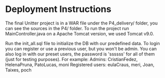 # Deployment Instructions
The final Unitter project is in a WAR file under the P4_delivery/ folder, you can see the sources in the P4/ folder.
To run the project run MainController.java on a Apache Tomcat version, we
used Tomcat v9.0.

Run the init_all.sql file to initialize the DB with our predefined data.
To login you can register or use a previous user, but you won't be admin.
You can also log in with our preset users, the password is 'ssssss' for all
of them (just for testing purposes).
For example:
Admins: CristianFedez, HelenaPruna, PatoLucas, moni
Registered users: eulaCraus, meri, Joan, Taixes, poch 
